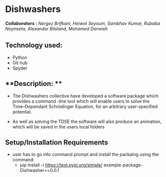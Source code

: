 # **Dishwashers**


###### **Collaborators :** Nergez Brifkani, Heiwot Seyoum, Sambhav Kumar, Rubaba Noyireeta, Alexander Bilsland, Mohamed Darwish

## **Technology used:**
+ Python 
+ Git hub
+ Spyder 

## **Description: **
+ The Dishwashers collective have developed a software package which provides a command -line tool which will enable users to solve the Time-Dependant Schrödinger Equation, for an arbitrary user-specified potential. 

+ As well as solving the TDSE the software will also produce an animation, which will be saved in the users local folders
	
## **Setup/Installation Requirements**

+ user has to go into command prompt and install the packaing using the command:
    + pip install -i https://test.pypi.org/simple/ example-package-Dishwasher==0.0.1

